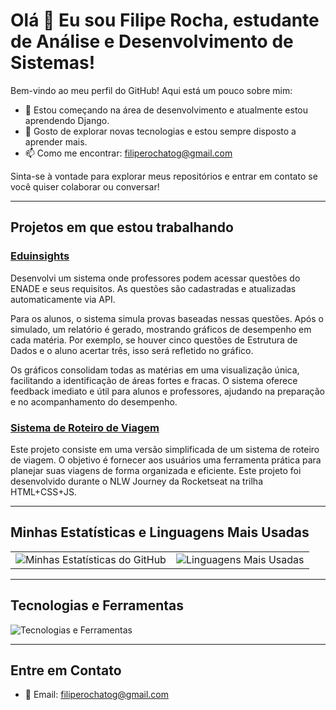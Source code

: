 # Olá 👋 Eu sou Filipe Rocha, estudante de Análise e Desenvolvimento de Sistemas!

Bem-vindo ao meu perfil do GitHub! Aqui está um pouco sobre mim:

- 🌱 Estou começando na área de desenvolvimento e atualmente estou aprendendo Django.
- 💬 Gosto de explorar novas tecnologias e estou sempre disposto a aprender mais.
- 📫 Como me encontrar: filiperochatog@gmail.com

Sinta-se à vontade para explorar meus repositórios e entrar em contato se você quiser colaborar ou conversar!

---

## Projetos em que estou trabalhando

### [Eduinsights](https://github.com/filiperochatog/Eduinsightss)
Desenvolvi um sistema onde professores podem acessar questões do ENADE e seus requisitos. As questões são cadastradas e atualizadas automaticamente via API.

Para os alunos, o sistema simula provas baseadas nessas questões. Após o simulado, um relatório é gerado, mostrando gráficos de desempenho em cada matéria. Por exemplo, se houver cinco questões de Estrutura de Dados e o aluno acertar três, isso será refletido no gráfico.

Os gráficos consolidam todas as matérias em uma visualização única, facilitando a identificação de áreas fortes e fracas. O sistema oferece feedback imediato e útil para alunos e professores, ajudando na preparação e no acompanhamento do desempenho.

### [Sistema de Roteiro de Viagem](https://github.com/filiperochatog/nlw-journey-html-css-js)
Este projeto consiste em uma versão simplificada de um sistema de roteiro de viagem. O objetivo é fornecer aos usuários uma ferramenta prática para planejar suas viagens de forma organizada e eficiente.
Este projeto foi desenvolvido durante o NLW Journey da Rocketseat na trilha HTML+CSS+JS.

---

## Minhas Estatísticas e Linguagens Mais Usadas

<table>
  <tr>
    <td>
      <img src="https://github-readme-stats.vercel.app/api?username=filiperochatog&show_icons=true&theme=radical" alt="Minhas Estatísticas do GitHub">
    </td>
    <td>
      <img src="https://github-readme-stats.vercel.app/api/top-langs/?username=filiperochatog&langs_count=8&layout=compact&theme=radical" alt="Linguagens Mais Usadas">
    </td>
  </tr>
</table>

---

## Tecnologias e Ferramentas

![Tecnologias e Ferramentas](https://skillicons.dev/icons?i=html,css,mysql,sqlite,python,php,django,js,bootstrap,git,github)

---

## Entre em Contato

- 📧 Email: filiperochatog@gmail.com
